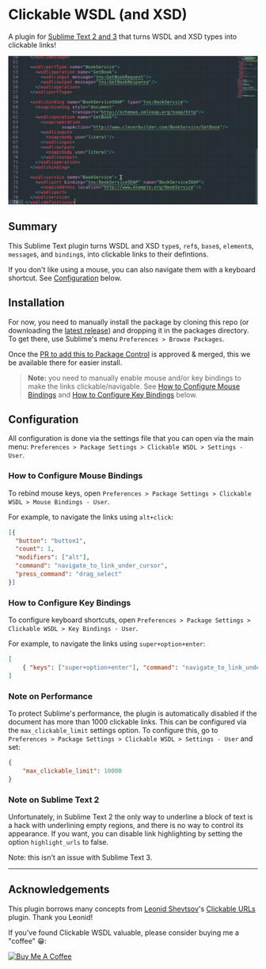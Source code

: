 
# Clickable WSDL (and XSD)  
  
A plugin for [Sublime Text 2 and 3](http://sublimetext.com) that turns WSDL and XSD types into clickable links!  
  
![Screenshot of a clickable WSDL](./resources/ClickableWSDLDemo.gif)  
  
## Summary  
  
This Sublime Text plugin turns WSDL and XSD `type`s, `ref`s, `base`s, `element`s, `message`s, and `binding`s, into clickable links to their defintions.  

If you don't like using a mouse, you can also navigate them with a keyboard shortcut. See [Configuration](#configuration) below.  

## Installation

For now, you need to manually install the package by cloning this repo (or downloading the [latest release](https://github.com/lwilli/ClickableWSDL/releases/latest)) and dropping it in the packages directory. To get there, use Sublime's menu `Preferences > Browse Packages`.

Once the [PR to add this to Package Control](https://github.com/lwilli/ClickableWSDL/releases/latest) is approved & merged, this we be available there for easier install. 
  
> **Note:** you need to manually enable mouse and/or key bindings to make the links clickable/navigable. See [How to Configure Mouse Bindings](#how-to-configure-mouse-bindings) and [How to Configure Key Bindings](#how-to-configure-key-bindings) below.  
  
## Configuration  
  
All configuration is done via the settings file that you can open via the main menu: `Preferences > Package Settings > Clickable WSDL > Settings - User`.  
  
### How to Configure Mouse Bindings  
To rebind mouse keys, open `Preferences > Package Settings > Clickable WSDL > Mouse Bindings - User`.  
  
For example, to navigate the links using `alt+click`:  
```json  
[{  
  "button": "button1",
  "count": 1,
  "modifiers": ["alt"],
  "command": "navigate_to_link_under_cursor",
  "press_command": "drag_select"
}]  
```  
  
### How to Configure Key Bindings  
To configure keyboard shortcuts, open `Preferences > Package Settings > Clickable WSDL > Key Bindings - User`.  

For example, to navigate the links using `super+option+enter`:
```json
[
    { "keys": ["super+option+enter"], "command": "navigate_to_link_under_cursor" }
]
```
  
### Note on Performance
To protect Sublime's performance, the plugin is automatically disabled if the document has more than 1000 clickable links. This can be configured via the `max_clickable_limit` settings option. To configure this, go to `Preferences > Package Settings > Clickable WSDL > Settings - User` and set:

```json
{
	"max_clickable_limit": 10000
}
```

### Note on Sublime Text 2  
Unfortunately, in Sublime Text 2 the only way to underline a block of text is a hack with underlining empty regions, and there is no way to control its appearance. If you want, you can disable link highlighting by setting the option `highlight_urls` to false.  
  
Note: this isn't an issue with Sublime Text 3.  

---

## Acknowledgements  
  
This plugin borrows many concepts from [Leonid Shevtsov](http://leonid.shevtsov.me)'s [Clickable URLs](https://github.com/leonid-shevtsov/ClickableUrls_SublimeText) plugin. Thank you Leonid!

If you've found Clickable WSDL valuable, please consider buying me a "coffee" 😁:

<a href="https://www.buymeacoffee.com/lwilli" target="_blank"><img src="https://cdn.buymeacoffee.com/buttons/default-orange.png" alt="Buy Me A Coffee" height="41" width="174"></a>
 
